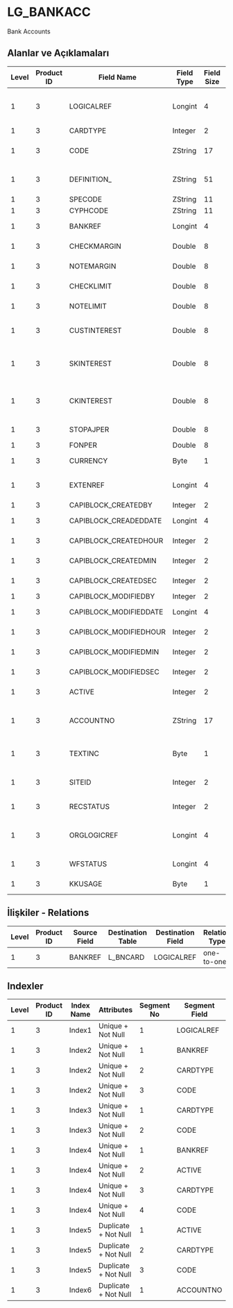 # LG_BANKACC

Bank Accounts

## Alanlar ve Açıklamaları

| Level | Product ID | Field Name | Field Type | Field Size | Field Offset | Türkçe Açıklama | Expression |
| ----- | ---------- | ---------- | ---------- | ---------- | ------------ | --------------- | ---------- |
| 1 | 3 | LOGICALREF | Longint | 4 | 0 | Banka Hesabı Logical Ref. | Bank Account Logical Reference |
| 1 | 3 | CARDTYPE | Integer | 2 | 4 | Kart Türü | Card Type |
| 1 | 3 | CODE | ZString | 17 | 6 | Banka Hesap Kodu | Bank Account Code |
| 1 | 3 | DEFINITION_ | ZString | 51 | 23 | Banka Hesabı Adı | Bank Account Name |
| 1 | 3 | SPECODE | ZString | 11 | 74 | Özel Kod | Aux. Code |
| 1 | 3 | CYPHCODE | ZString | 11 | 85 | Yetki Kodu | Auth. Code |
| 1 | 3 | BANKREF | Longint | 4 | 96 | Banka Referansı | Bank Reference |
| 1 | 3 | CHECKMARGIN | Double | 8 | 100 | Çek Kredi Marjı | Check Loan Margin |
| 1 | 3 | NOTEMARGIN | Double | 8 | 108 | Senet kredi marjı | P. Note Loan Margin |
| 1 | 3 | CHECKLIMIT | Double | 8 | 116 | Çek Kredi Limiti | Check Loan Limit |
| 1 | 3 | NOTELIMIT | Double | 8 | 124 | Senet kredi limiti | P. Note Loan Limit |
| 1 | 3 | CUSTINTEREST | Double | 8 | 132 | Cari Hesap Faizi | Current Account Interest |
| 1 | 3 | SKINTEREST | Double | 8 | 140 | Senet karşılığı kredi (Aylık) | Loan Against P.Note (Monthly) |
| 1 | 3 | CKINTEREST | Double | 8 | 148 | Çek karşılığı kredi (Aylık) | Loan Against Check (Monthly) |
| 1 | 3 | STOPAJPER | Double | 8 | 156 | Stopaj oranı | Stoppage Rate |
| 1 | 3 | FONPER | Double | 8 | 164 | Fon Oranı | Fund Rate |
| 1 | 3 | CURRENCY | Byte | 1 | 172 | Hesap Para Birimi | Account Currency |
| 1 | 3 | EXTENREF | Longint | 4 | 173 | Dosya Uzantısı Referansı | Extension File Reference |
| 1 | 3 | CAPIBLOCK_CREATEDBY | Integer | 2 | 177 | Oluşturan | Created By |
| 1 | 3 | CAPIBLOCK_CREADEDDATE | Longint | 4 | 179 | Oluşturulma Tarihi | Created Date |
| 1 | 3 | CAPIBLOCK_CREATEDHOUR | Integer | 2 | 183 | Oluşturulma Saati | Created Hour |
| 1 | 3 | CAPIBLOCK_CREATEDMIN | Integer | 2 | 185 | Oluşturulma Dakikası | Created Minute |
| 1 | 3 | CAPIBLOCK_CREATEDSEC | Integer | 2 | 187 | Oluşturulma Saniyesi | Created Second |
| 1 | 3 | CAPIBLOCK_MODIFIEDBY | Integer | 2 | 189 | Değiştiren | Modified By |
| 1 | 3 | CAPIBLOCK_MODIFIEDDATE | Longint | 4 | 191 | Değiştirilme Tarihi | Modified Date |
| 1 | 3 | CAPIBLOCK_MODIFIEDHOUR | Integer | 2 | 195 | Değiştirilme Saati | Modified Hour |
| 1 | 3 | CAPIBLOCK_MODIFIEDMIN | Integer | 2 | 197 | Değiştirilme Dakikası | Modified Minute |
| 1 | 3 | CAPIBLOCK_MODIFIEDSEC | Integer | 2 | 199 | Değiştirilme Saniyesi | Modified Second |
| 1 | 3 | ACTIVE | Integer | 2 | 201 | Kullanım durumu | Usage Status |
| 1 | 3 | ACCOUNTNO | ZString | 17 | 203 | Genel Muhasebe Hesabı Numarası | General Ledger Account Number |
| 1 | 3 | TEXTINC | Byte | 1 | 220 | Ayrıntılı Açıklama İçerir | Contains Detail Description |
| 1 | 3 | SITEID | Integer | 2 | 221 | Veri Merkezi | Data Processing Site |
| 1 | 3 | RECSTATUS | Integer | 2 | 223 | Kayıt Durumu | Record Status |
| 1 | 3 | ORGLOGICREF | Longint | 4 | 225 | Orijinal Kayıt Log. Ref. | Original Record Logical Reference |
| 1 | 3 | WFSTATUS | Longint | 4 | 229 | Kullanımda Değil | Not In Use |
| 1 | 3 | KKUSAGE | Byte | 1 | 233 | Kredi Kartı Hareketleri | Credit Card Transactions |

## İlişkiler - Relations

| Level | Product ID | Source Field | Destination Table | Destination Field | Relation Type | Extra Condition |
| ----- | ---------- | ------------ | ---------------- | ---------------- | ------------- | --------------- |
| 1 | 3 | BANKREF | L_BNCARD | LOGICALREF | one-to-one |  |

## Indexler

| Level | Product ID | Index Name | Attributes | Segment No | Segment Field | Sense |
| ----- | ---------- | ---------- | ---------- | ---------- | ------------- | ----- |
| 1 | 3 | Index1 | Unique + Not Null | 1 | LOGICALREF | Ascending |
| 1 | 3 | Index2 | Unique + Not Null | 1 | BANKREF | Ascending |
| 1 | 3 | Index2 | Unique + Not Null | 2 | CARDTYPE | Ascending |
| 1 | 3 | Index2 | Unique + Not Null | 3 | CODE | Ascending |
| 1 | 3 | Index3 | Unique + Not Null | 1 | CARDTYPE | Ascending |
| 1 | 3 | Index3 | Unique + Not Null | 2 | CODE | Ascending |
| 1 | 3 | Index4 | Unique + Not Null | 1 | BANKREF | Ascending |
| 1 | 3 | Index4 | Unique + Not Null | 2 | ACTIVE | Ascending |
| 1 | 3 | Index4 | Unique + Not Null | 3 | CARDTYPE | Ascending |
| 1 | 3 | Index4 | Unique + Not Null | 4 | CODE | Ascending |
| 1 | 3 | Index5 | Duplicate + Not Null | 1 | ACTIVE | Ascending |
| 1 | 3 | Index5 | Duplicate + Not Null | 2 | CARDTYPE | Ascending |
| 1 | 3 | Index5 | Duplicate + Not Null | 3 | CODE | Ascending |
| 1 | 3 | Index6 | Duplicate + Not Null | 1 | ACCOUNTNO | Ascending |
